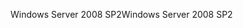 <span data-ttu-id="0471e-101">Windows Server 2008 SP2</span><span class="sxs-lookup"><span data-stu-id="0471e-101">Windows Server 2008 SP2</span></span>